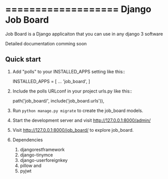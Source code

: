 ===================
Django Job Board
===================

Job Board is a Django applicaiton that you can use in any django 3 software

Detailed documentation comming soon

Quick start
-----------

1. Add "polls" to your INSTALLED_APPS setting like this::

    INSTALLED_APPS = [
        ...
        'job_board',
    ]

2. Include the polls URLconf in your project urls.py like this::

    path('job_board/', include('job_board.urls')),

3. Run ``python manage.py migrate`` to create the job_board models.

4. Start the development server and visit http://127.0.0.1:8000/admin/

5. Visit http://127.0.0.1:8000/job_board/ to explore job_board.
6. Dependencies
   1. djangorestframework
   2. django-tinymce
   3. django-userforeignkey
   4. pillow and
   5. pyjwt